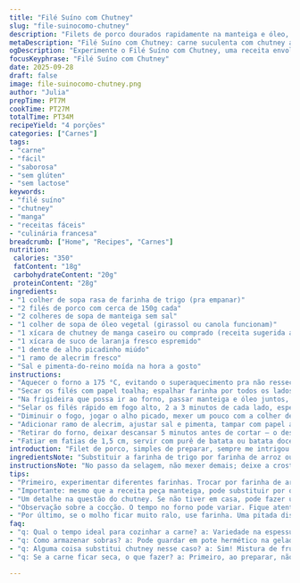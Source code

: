 ```yaml
---
title: "Filé Suíno com Chutney"
slug: "file-suinocomo-chutney"
description: "Filets de porco dourados rapidamente na manteiga e óleo, cozidos numa mistura aromática de chutney de manga, suco de laranja e alho, finalizados no forno com ramo de alecrim para uma carne levemente rosada e suculenta, servida com purê de batata ou batata doce. Nada de complicação, técnica simples, sabor que surpreende e aquela crosta dourada que só a farinha garante. Receitinha versátil, sem glúten, lactose, ovo e castanhas – ideal pra quem tem restrições."
metaDescription: "Filé Suíno com Chutney: carne suculenta com chutney agridoce, fácil e sem complicação. Perfeito pra surpreender."
ogDescription: "Experimente o Filé Suíno com Chutney, uma receita envolvente e saborosa. Uma explosão de sabores na sua mesa."
focusKeyphrase: "Filé Suíno com Chutney"
date: 2025-09-28
draft: false
image: file-suinocomo-chutney.png
author: "Julia"
prepTime: PT7M
cookTime: PT27M
totalTime: PT34M
recipeYield: "4 porções"
categories: ["Carnes"]
tags:
- "carne"
- "fácil"
- "saborosa"
- "sem glúten"
- "sem lactose"
keywords:
- "filé suíno"
- "chutney"
- "manga"
- "receitas fáceis"
- "culinária francesa"
breadcrumb: ["Home", "Recipes", "Carnes"]
nutrition: 
 calories: "350"
 fatContent: "18g"
 carbohydrateContent: "20g"
 proteinContent: "28g"
ingredients:
- "1 colher de sopa rasa de farinha de trigo (pra empanar)"
- "2 filés de porco com cerca de 150g cada"
- "2 colheres de sopa de manteiga sem sal"
- "1 colher de sopa de óleo vegetal (girassol ou canola funcionam)"
- "1 xícara de chutney de manga caseiro ou comprado (receita sugerida abaixo)"
- "1 xícara de suco de laranja fresco espremido"
- "1 dente de alho picadinho miúdo"
- "1 ramo de alecrim fresco"
- "Sal e pimenta-do-reino moída na hora a gosto"
instructions:
- "Aquecer o forno a 175 °C, evitando o superaquecimento pra não ressecar a carne."
- "Secar os filés com papel toalha; espalhar farinha por todos os lados, sacudindo o excesso – farinha evita aquela gordura grudenta e segura o suco dentro."
- "Na frigideira que possa ir ao forno, passar manteiga e óleo juntos, deixar derreter e aquecer – essa mistura previne que a manteiga queime e mantém sabor."
- "Selar os filés rápido em fogo alto, 2 a 3 minutos de cada lado, esperando aquela crosta dourada que cantinha e o aroma da manteiga tostada indicam, sem mexer demais – virar antes do tempo estraga a crosta."
- "Diminuir o fogo, jogar o alho picado, mexer um pouco com a colher de pau pra não queimar, depois adicionar chutney e suco de laranja, misturar bem e deixar levantar fervura lentamente."
- "Adicionar ramo de alecrim, ajustar sal e pimenta, tampar com papel alumínio ou tampa e levar direto ao forno quente por cerca de 18 a 22 minutos – o tempo varia conforme a espessura e o forno, a carne deve ficar firme ao toque mas ainda um pouco rosada no meio."
- "Retirar do forno, deixar descansar 5 minutos antes de cortar – o descanso é segredo pra suculência, senão o líquido vaza e carne seca."
- "Fatiar em fatias de 1,5 cm, servir com purê de batata ou batata doce bem cremosa, para equilibrar o azedinho e o doce do chutney."
introduction: "Filet de porco, simples de preparar, sempre me intrigou por sua tendência a ficar seco e sem graça. Com o chute do chutney de manga e a acidez delicada do suco de laranja, ganha uma cara e sabor incríveis. O segredo, descobri, está na selagem com manteiga + óleo e a farinha – essa combinação cria uma crosta saborosa e sela os líquidos essenciais da carne. Usei alecrim fresco pra dar um cheiro da roça, aquele aroma que lembra quintal e chama pra mesa. Cozinhar no forno com tampo evita que o molho evapore e intensifica o sabor. Outro truque? Descansar a carne após a cocção. O resultado é um prato pra guardar na memória e surpreender até na pressa."
ingredientsNote: "Substituir a farinha de trigo por farinha de arroz ou polvilho doce se precisar de versão totalmente sem glúten. Pode trocar o suco de laranja por suco de abacaxi ou maracujá, dá outra camada de sabor, bem tropical. Se não gostar de manga no chutney, tomate verde pode funcionar e criar uma acidez diferente. O alho é opcional, pode ser substituído por cebola picadinha pra suavizar. Alecrim é clássico mas manjericão ou tomilho combinam melhor se quiser variar – tem que ser fresco, nada de ervas secas pra não virar perfumaria sem sabor real. Manteiga clarificada pode substituir pra uma gordura que não queima fácil e solta aroma suave. O óleo vegetal deve ter sabor neutro pra não interferir na mistura."
instructionsNote: "No passo da selagem, não mexer demais; deixe a crosta se formar ininterruptamente – isso evita carne grudenta e mantém suculência. O cozimento no forno é ideal pra alcançar o ponto certo: não precisa usar termômetro, olho na coloração, toque firme e cheiro são melhores guias. O chutney junto com o suco não só cria um molho saboroso, mas também ajuda a hidratar carne, evitando que resseque. Não pule o descanso da carne - deixa o suco redistribuir internamente e traz maciez. Se o molho ficar muito líquido depois do forno, pode engrossar rapidamente na panela em fogo baixo com uma pitada a mais de farinha dissolvida em água fria ou um pouco de amido, mas cuidado pra não ficar granulado."
tips:
- "Primeiro, experimentar diferentes farinhas. Trocar por farinha de arroz é uma opção. Ou polvilho doce, se quiser sem glúten. Cada uma traz textura distinta, bem diferente. Depois, usar temperos tropicais. Pimenta dedo-de-moça no chutney, dá um toque muito interessante. Essa interação de doce e picante na boca, conquista. Não esqueça que a compensação de sabores é chave."
- "Importante: mesmo que a receita peça manteiga, pode substituir por óleo neutro. Mas, se tiver manteiga clarificada, use! Ela não queima fácil. O sabor fica bem suave. E o aroma, delicioso. Não pule a parte de selar a carne. Vai fazer toda a diferença na suculência e crocância da casquinha."
- "Um detalhe na questão do chutney. Se não tiver em casa, pode fazer um improviso. Misturar fruta com vinagre. Manga é ótima, mas abacaxi tem um frescor incrível. E não esqueça a pitada de açúcar. Ele ajuda a equilibrar, mesmo que você ache. Frutos ácidos com um toque de doçura, arrasam."
- "Observação sobre a cocção. O tempo no forno pode variar. Fique atento ao toque da carne. Deve estar firme, mas ainda macia. E só um pouco rosada no meio. Ultrapassar isso pode secar. A marca de farinha no ponto certo, fecha o suco dentro da carne, bem crocante. Essa técnica é tudo. Não pule o descanso depois de tirar do forno."
- "Por último, se o molho ficar muito ralo, use farinha. Uma pitada dissolvida em água fria, só uma. Misture em fogo baixo. Faça isso devagar pra não empelotar. Também pode usar amido de milho, mas tem que ser sutil. Vira muito grosso fácil. Se precisar, é só adicionar água até pegar a consistência ideal."
faq:
- "q: Qual o tempo ideal para cozinhar a carne? a: Variedade na espessura do filé muda tudo. Ideal é ver que firma. Mas ainda levemente rosada. Nos 18 a 22 minutos em forno a 175 °C você deve perceber isso. Se uma parte ficar mais fina, tome cuidado pra não cozinhar demais."
- "q: Como armazenar sobras? a: Pode guardar em pote hermético na geladeira. Dura até três dias. Se for congelar, é melhor fatiar. Facilita o descongelamento. Aqueça em fogo baixo na panela depois. Para preservar sabor. Mas evite micro-ondas que resseca."
- "q: Alguma coisa substitui chutney nesse caso? a: Sim! Mistura de frutas como caída de bateria. Maçã também tem seu espaço. Vinagre acrescenta o toque ácido. Um pouco de açúcar mascavo e gengibre, ficam bem."
- "q: Se a carne ficar seca, o que fazer? a: Primeiro, ao preparar, não mexa muito. A selagem é fundamental. Depois, ajuste o tempo certo no forno, toque firme é tudo. Se já estiver seca, molho pode dar uma nova vida. Coloque no fogo com caldo ou molho, isso reidrata."

---
```


